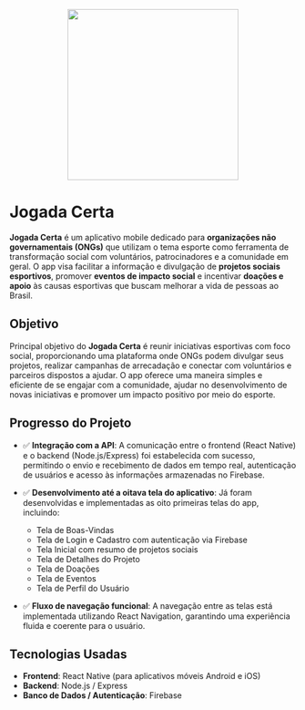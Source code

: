 <p align="center">
  <img height="300px" src="https://github.com/user-attachments/assets/5820214b-910f-4825-8235-7d45ec96aee8" ">
</p>

# Jogada Certa

**Jogada Certa** é um aplicativo mobile dedicado para **organizações não governamentais (ONGs)** que utilizam o tema esporte como ferramenta de transformação social com voluntários, patrocinadores e a comunidade em geral. O app visa facilitar a informação e divulgação de **projetos sociais esportivos**, promover **eventos de impacto social** e incentivar **doações e apoio** às causas esportivas que buscam melhorar a vida de pessoas ao Brasil.

## Objetivo

Principal objetivo do **Jogada Certa** é reunir iniciativas esportivas com foco social, proporcionando uma plataforma onde ONGs podem divulgar seus projetos, realizar campanhas de arrecadação e conectar com voluntários e parceiros dispostos a ajudar. O app oferece uma maneira simples e eficiente de se engajar com a comunidade, ajudar no desenvolvimento de novas iniciativas e promover um impacto positivo por meio do esporte.

## Progresso do Projeto

- ✅ **Integração com a API**: A comunicação entre o frontend (React Native) e o backend (Node.js/Express) foi estabelecida com sucesso, permitindo o envio e recebimento de dados em tempo real, autenticação de usuários e acesso às informações armazenadas no Firebase.

- ✅ **Desenvolvimento até a oitava tela do aplicativo**: Já foram desenvolvidas e implementadas as oito primeiras telas do app, incluindo:
  - Tela de Boas-Vindas
  - Tela de Login e Cadastro com autenticação via Firebase
  - Tela Inicial com resumo de projetos sociais
  - Tela de Detalhes do Projeto
  - Tela de Doações
  - Tela de Eventos
  - Tela de Perfil do Usuário

- ✅ **Fluxo de navegação funcional**: A navegação entre as telas está implementada utilizando React Navigation, garantindo uma experiência fluida e coerente para o usuário.

## Tecnologias Usadas

- **Frontend**: React Native (para aplicativos móveis Android e iOS)
- **Backend**: Node.js / Express 
- **Banco de Dados / Autenticação**: Firebase
